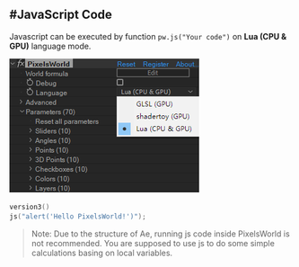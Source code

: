 #JavaScript Code
---
Javascript can be executed by function ```pw.js("Your code")``` on **Lua (CPU & GPU)** language mode. 



![LuaMode](LuaMode.png)


```lua:executeJS.lua
version3()
js("alert('Hello PixelsWorld!')");
```

> Note: Due to the structure of Ae, running js code inside PixelsWorld is not recommended. You are supposed to use js to do some simple calculations basing on local variables. 